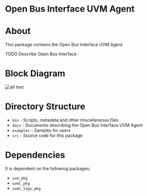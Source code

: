 # Open Bus Interface UVM Agent


# About
This package contains the Open Bus Interface UVM Agent.

TODO Describe Open Bus Interface


# Block Diagram
![alt text](./docs/agent_block_diagram.png "Open Bus Interface UVM Agent Block Diagram")

# Directory Structure
* `bin` - Scripts, metadata and other miscellaneous files
* `docs` - Documents describing the Open Bus Interface UVM Agent
* `examples` - Samples for users
* `src` - Source code for this package


# Dependencies
It is dependent on the following packages:

* `uvm_pkg`
* `uvml_pkg`
* `uvml_logs_pkg`
